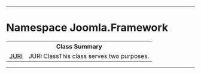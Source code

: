 - - -

# Namespace Joomla.Framework #

<table class="title">
<tr><th colspan="2" class="title">Class Summary</th></tr>
<tr><td class="name"><a href="https://github.com/JeyDotC/Hirudo-docs/blob/master/joomla/framework/juri.html">JURI</a></td><td class="description">JURI ClassThis class serves two purposes. </td></tr>
</table>

- - -

